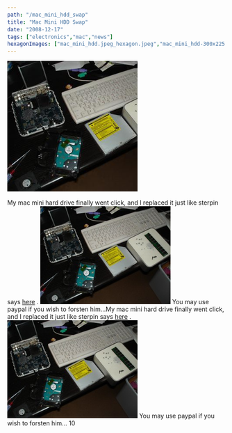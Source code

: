 ```yaml
---
path: "/mac_mini_hdd_swap"
title: "Mac Mini HDD Swap"
date: "2008-12-17"
tags: ["electronics","mac","news"]
hexagonImages: ["mac_mini_hdd.jpeg_hexagon.jpeg","mac_mini_hdd-300x225.jpg_hexagon.jpeg","mac_mini_hdd.jpg_hexagon.jpeg"]
---
```


 [![](mac_mini_hdd.jpeg)](mac_mini_hdd.jpeg)

My mac mini hard drive finally went click, and I replaced it just like sterpin says [here](http://www.sterpin.net/uk/ddMacMiniuk.htm) . [![](mac_mini_hdd-300x225.jpg "mac_mini_hdd")](mac_mini_hdd.jpg) You may use paypal if you wish to forsten him...My mac mini hard drive finally went click, and I replaced it just like sterpin says [here](http://www.sterpin.net/uk/ddMacMiniuk.htm) . [![](mac_mini_hdd-300x225.jpg "mac_mini_hdd")](mac_mini_hdd.jpg) You may use paypal if you wish to forsten him... 10 
  <!---
  <div class="field field-type-filefield field-field-images" xmlns="http://www.w3.org/1999/xhtml">
      
    <div class="field-items">
            <div class="field-item odd">
                    <a href="http://www.beigerecords.com/joe-old/sites/default/files/mac_mini_hdd.jpeg" class="imagecache imagecache-square_thumbnail imagecache-imagelink imagecache-square_thumbnail_imagelink"><img src="http://www.beigerecords.com/joe-old/sites/default/files/imagecache/square_thumbnail/mac_mini_hdd.jpeg" alt="" title="" width="300" height="300" class="imagecache imagecache-square_thumbnail"/></a>        </div>
        </div>
</div> 
My mac mini hard drive finally went click, and I replaced it just like sterpin says  <a href="http://www.sterpin.net/uk/ddMacMiniuk.htm" xmlns="http://www.w3.org/1999/xhtml">here</a> .

 <a href="http://www.beigerecords.com/joe/wp-content/uploads/2009/01/mac_mini_hdd.jpg" xmlns="http://www.w3.org/1999/xhtml"><img src="http://www.beigerecords.com/joe/wp-content/uploads/2009/01/mac_mini_hdd-300x225.jpg" alt="" title="mac_mini_hdd" width="300" height="225" class="alignnone size-medium wp-image-280"/></a> 

You may use paypal if you wish to forsten him...My mac mini hard drive finally went click, and I replaced it just like sterpin says  <a href="http://www.sterpin.net/uk/ddMacMiniuk.htm" xmlns="http://www.w3.org/1999/xhtml">here</a> .

 <a href="http://www.beigerecords.com/joe/wp-content/uploads/2009/01/mac_mini_hdd.jpg" xmlns="http://www.w3.org/1999/xhtml"><img src="/joe/newdrupal/sites/default/files/images/mac_mini_hdd-300x225.jpg" alt="" title="mac_mini_hdd" width="300" height="225" class="alignnone size-medium wp-image-280"/></a> 

You may use paypal if you wish to forsten him... 10
  --->